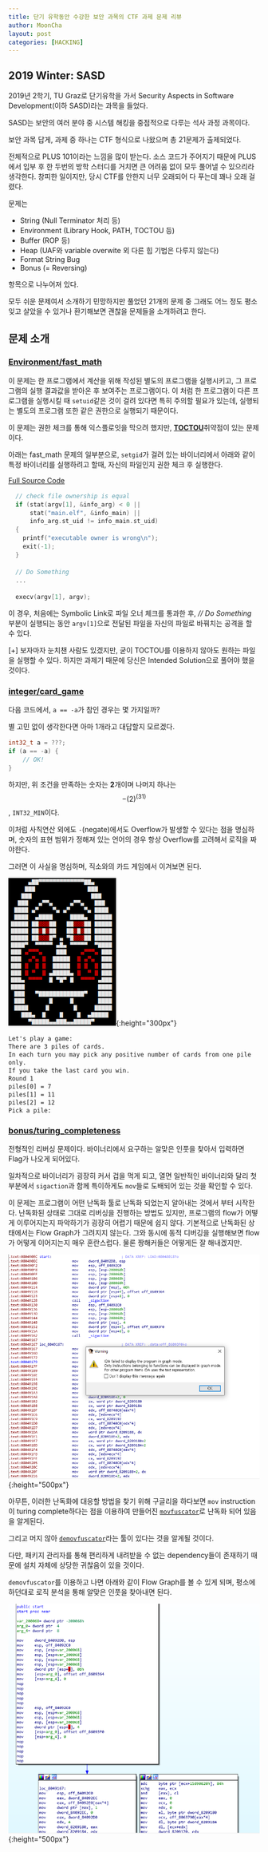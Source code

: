 ```yaml
---
title: 단기 유학동안 수강한 보안 과목의 CTF 과제 문제 리뷰
author: MoonCha
layout: post
categories: [HACKING]
---
```


## 2019 Winter: SASD

2019년 2학기, TU Graz로 단기유학을 가서 Security Aspects in Software Development(이하 SASD)라는 과목을 들었다.

SASD는 보안의 여러 분야 중 시스템 해킹을 중점적으로 다루는 석사 과정 과목이다.

보안 과목 답게, 과제 중 하나는 CTF 형식으로 나왔으며 총 21문제가 출제되었다.

전체적으로 PLUS 101이라는 느낌을 많이 받는다. 소스 코드가 주어지기 때문에 PLUS에서 입부 후 한 두번의 방학 스터디를 거치면 큰 어려움 없이 모두 풀어낼 수 있으리라 생각한다. 창피한 일이지만, 당시 CTF를 안한지 너무 오래되어 다 푸는데 꽤나 오래 걸렸다.

문제는
- String (Null Terminator 처리 등)
- Environment (Library Hook, PATH, TOCTOU 등)
- Buffer (ROP 등)
- Heap (UAF와 variable overwite 외 다른 힙 기법은 다루지 않는다)
- Format String Bug
- Bonus (= Reversing)

항목으로 나누어져 있다.

모두 쉬운 문제여서 소개하기 민망하지만 풀었던 21개의 문제 중 그래도 어느 정도 평소 잊고 살았을 수 있거나 환기해보면 괜찮을 문제들을 소개하려고 한다.

## 문제 소개

### [Environment/fast_math](https://github.com/MoonCha/sasd2019g11/tree/master/01_environment/fast_math)

이 문제는 한 프로그램에서 계산을 위해 작성된 별도의 프로그램을 실행시키고, 그 프로그램의 실행 결과값을 받아온 후 보여주는 프로그램이다. 이 처럼 한 프로그램이 다른 프로그램을 실행시킬 때 `setuid`같은 것이 걸려 있다면 특히 주의할 필요가 있는데, 실행되는 별도의 프로그램 또한 같은 권한으로 실행되기 때문이다.

이 문제는 권한 체크를 통해 익스플로잇을 막으려 했지만, [**TOCTOU**](https://en.wikipedia.org/wiki/Time-of-check_to_time-of-use)취약점이 있는 문제이다.

아래는 fast_math 문제의 일부분으로, `setgid`가 걸려 있는 바이너리에서 아래와 같이 특정 바이너리를 실행하려고 할때, 자신의 파일인지 권한 체크 후 실행한다.

[Full Source Code](https://github.com/MoonCha/sasd2019g11/blob/master/01_environment/fast_math/fast_math.c)
```c
  // check file ownership is equal
  if (stat(argv[1], &info_arg) < 0 ||
      stat("main.elf", &info_main) ||
      info_arg.st_uid != info_main.st_uid)
  {
    printf("executable owner is wrong\n");
    exit(-1);
  }

  // Do Something
  ...

  execv(argv[1], argv);
```

이 경우, 처음에는 Symbolic Link로 파일 오너 체크를 통과한 후, *// Do Something* 부분이 실행되는 동안 `argv[1]`으로 전달된 파일을 자신의 파일로 바꿔치는 공격을 할 수 있다.

[+] 보자마자 눈치챈 사람도 있겠지만, 굳이 TOCTOU를 이용하지 않아도 원하는 파일을 실행할 수 있다. 하지만 과제기 때문에 당신은 Intended Solution으로 풀어야 했을 것이다.

### [integer/card_game](https://github.com/MoonCha/sasd2019g11/tree/master/03_integer/card_game)

다음 코드에서, `a == -a`가 참인 경우는 몇 가지일까?

별 고민 없이 생각한다면 아마 1개라고 대답할지 모르겠다.

```c
int32_t a = ???;
if (a == -a) {
    // OK!
}
```

하지만, 위 조건을 만족하는 숫자는 **2**개이며 나머지 하나는 $$-(2)^(31)$$, `INT32_MIN`이다.

이처럼 사칙연산 외에도 `-`(negate)에서도 Overflow가 발생할 수 있다는 점을 명심하며, 숫자의 표현 범위가 정해져 있는 언어의 경우 항상 Overflow를 고려해서 로직을 짜야한다.

그러면 이 사실을 명심하며, 직소와의 카드 게임에서 이겨보면 된다.

![Jigsaw](/assets/images/jigsaw-head.png){:height="300px"}

```
Let's play a game:
There are 3 piles of cards.
In each turn you may pick any positive number of cards from one pile only.
If you take the last card you win.
Round 1
piles[0] = 7
piles[1] = 11
piles[2] = 12
Pick a pile: 
```

### [bonus/turing_completeness](https://github.com/MoonCha/sasd2019g11/tree/master/06_bonus/turing_completeness)

전형적인 리버싱 문제이다. 바이너리에서 요구하는 알맞은 인풋을 찾아서 입력하면 Flag가 나오게 되어있다.

일차적으로 바이너리가 굉장히 커서 겁을 먹게 되고, 열면 일반적인 바이너리와 달리 첫 부분에서 `sigaction`과 함께 특이하게도 `mov`들로 도배되어 있는 것을 확인할 수 있다.

이 문제는 프로그램이 어떤 난독화 툴로 난독화 되었는지 알아내는 것에서 부터 시작한다. 난독화된 상태로 그대로 리버싱을 진행하는 방법도 있지만, 프로그램의 flow가 어떻게 이루어지는지 파악하기가 굉장히 어렵기 때문에 쉽지 않다. 기본적으로 난독화된 상태에서는 Flow Graph가 그려지지 않는다. 그와 동시에 동적 디버깅을 실행해보면 flow가 어떻게 이어지는지 매우 혼란스럽다. 물론 짱해커들은 어떻게든 잘 해내겠지만.

![Obfuscated turing_completeness](/assets/images/obfuscated-turing_completeness.png){:height="500px"}


아무튼, 이러한 난독화에 대응할 방법을 찾기 위해 구글리을 하다보면 `mov` instruction이 turing complete하다는 점을 이용하여 만들어진 [`movfuscator`](https://github.com/xoreaxeaxeax/movfuscator)로 난독화 되어 있음을 알게된다.

그리고 머지 않아 [`demovfuscator`](https://github.com/kirschju/demovfuscator)라는 툴이 있다는 것을 알게될 것이다.

다만, 패키지 관리자를 통해 편리하게 내려받을 수 없는 dependency들이 존재하기 때문에 설치 자체에 상당한 귀찮음이 있을 것이다.

`demovfuscator`를 이용하고 나면 아래와 같이 Flow Graph를 볼 수 있게 되며, 평소에 하던대로 로직 분석을 통해 알맞은 인풋을 찾아내면 된다.

![Demovfuscated turing_completeness](/assets/images/demovfuscated-turing_completeness.png){:height="500px"}










